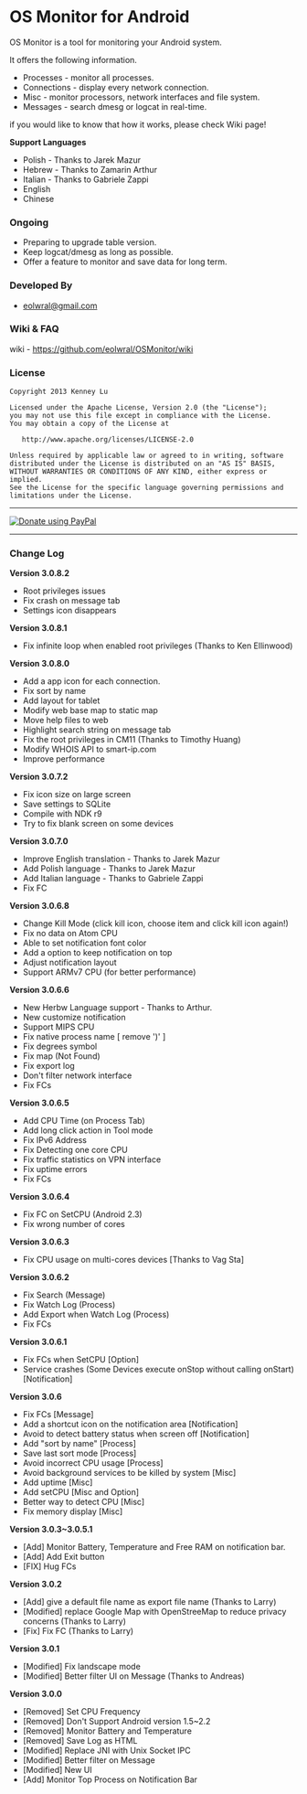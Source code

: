 OS Monitor for Android 
=======

OS Monitor is a tool for monitoring your Android system.

It offers the following information.

- Processes - monitor all processes.
- Connections - display every network connection.
- Misc - monitor processors, network interfaces and file system.
- Messages - search dmesg or logcat in real-time. 

if you would like to know that how it works, please check Wiki page!

**Support Languages**
- Polish - Thanks to Jarek Mazur
- Hebrew - Thanks to Zamarin Arthur
- Italian - Thanks to Gabriele Zappi
- English
- Chinese

### Ongoing ###

- Preparing to upgrade table version.
- Keep logcat/dmesg as long as possible. 
- Offer a feature to monitor and save data for long term.

### Developed By ###

* eolwral@gmail.com

### Wiki & FAQ ###
wiki - https://github.com/eolwral/OSMonitor/wiki

### License ###

    Copyright 2013 Kenney Lu

    Licensed under the Apache License, Version 2.0 (the "License");
    you may not use this file except in compliance with the License.
    You may obtain a copy of the License at

       http://www.apache.org/licenses/LICENSE-2.0

    Unless required by applicable law or agreed to in writing, software
    distributed under the License is distributed on an "AS IS" BASIS,
    WITHOUT WARRANTIES OR CONDITIONS OF ANY KIND, either express or implied.
    See the License for the specific language governing permissions and
    limitations under the License.


----------

[![Donate using PayPal](https://www.paypalobjects.com/en_US/i/btn/btn_donate_LG.gif)](https://www.paypal.com/cgi-bin/webscr?cmd=_donations&business=FSDWJ92W9MBEN&lc=US&item_name=Donate%20To%20OS%20Monitor&item_number=0&currency_code=USD&bn=PP%2dDonationsBF%3abtn_donateCC_LG%2egif%3aNonHosted "Donate using PayPal")

----------

### Change Log ###

**Version 3.0.8.2**
- Root privileges issues
- Fix crash on message tab
- Settings icon disappears

**Version 3.0.8.1**
- Fix infinite loop when enabled root privileges (Thanks to Ken Ellinwood)

**Version 3.0.8.0**
- Add a app icon for each connection.
- Fix sort by name
- Add layout for tablet 
- Modify web base map to static map 
- Move help files to web
- Highlight search string on message tab
- Fix the root privileges in CM11 (Thanks to Timothy Huang)
- Modify WHOIS API to smart-ip.com
- Improve performance

**Version 3.0.7.2**
- Fix icon size on large screen
- Save settings to SQLite 
- Compile with NDK r9
- Try to fix blank screen on some devices

**Version 3.0.7.0**
- Improve English translation - Thanks to Jarek Mazur
- Add Polish language - Thanks to Jarek Mazur
- Add Italian language - Thanks to Gabriele Zappi
- Fix FC

**Version 3.0.6.8**
- Change Kill Mode (click kill icon, choose item and click kill icon again!)
- Fix no data on Atom CPU
- Able to set notification font color
- Add a option to keep notification on top
- Adjust notification layout
- Support ARMv7 CPU (for better performance)

**Version 3.0.6.6**
- New Herbw Language support - Thanks to Arthur.
- New customize notification
- Support MIPS CPU
- Fix native process name [ remove ')' ]
- Fix degrees symbol
- Fix map (Not Found)
- Fix export log 
- Don't filter network interface
- Fix FCs

**Version 3.0.6.5**
- Add CPU Time (on Process Tab)
- Add long click action in Tool mode
- Fix IPv6 Address
- Fix Detecting one core CPU
- Fix traffic statistics on VPN interface 
- Fix uptime errors
- Fix FCs

**Version 3.0.6.4**
- Fix FC on SetCPU (Android 2.3)
- Fix wrong number of cores

**Version 3.0.6.3**
- Fix CPU usage on multi-cores devices [Thanks to Vag Sta]

**Version 3.0.6.2**
- Fix Search (Message)
- Fix Watch Log (Process)
- Add Export when Watch Log (Process)
- Fix FCs

**Version 3.0.6.1**
- Fix FCs when SetCPU [Option]
- Service crashes (Some Devices execute onStop without calling onStart) [Notification]

**Version 3.0.6**
- Fix FCs [Message]
- Add a shortcut icon on the notification area [Notification]
- Avoid to detect battery status when screen off [Notification]
- Add "sort by name" [Process]
- Save last sort mode [Process]
- Avoid incorrect CPU usage [Process]
- Avoid background services to be killed by system [Misc]
- Add uptime [Misc]
- Add setCPU [Misc and Option]
- Better way to detect CPU [Misc]
- Fix memory display [Misc]

**Version 3.0.3~3.0.5.1**
- [Add] Monitor Battery, Temperature and Free RAM on notification bar.
- [Add] Add Exit button
- [FIX] Hug FCs

**Version 3.0.2**
- [Add] give a default file name as export file name (Thanks to Larry)
- [Modified] replace Google Map with OpenStreeMap to reduce privacy concerns (Thanks to Larry)
- [Fix] Fix FC (Thanks to Larry)


**Version 3.0.1**
- [Modified] Fix landscape mode
- [Modified] Better filter UI on Message (Thanks to Andreas)


**Version 3.0.0**
- [Removed] Set CPU Frequency
- [Removed] Don't Support Android version 1.5~2.2
- [Removed] Monitor Battery and Temperature 
- [Removed] Save Log as HTML
- [Modified] Replace JNI with Unix Socket IPC
- [Modified] Better filter on Message
- [Modified] New UI 
- [Add] Monitor Top Process on Notification Bar

